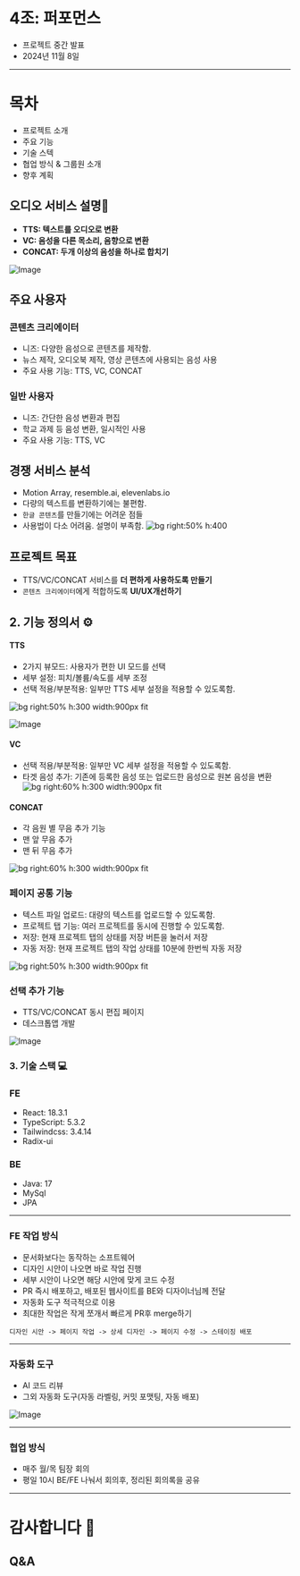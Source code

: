 # 4조: 퍼포먼스 
- 프로젝트 중간 발표
- 2024년 11월 8일

---
# 목차

- 프로젝트 소개
- 주요 기능
- 기술 스텍
- 협업 방식 & 그룹원 소개
- 향후 계획

## 오디오 서비스 설명🎯

- **TTS: 텍스트를 오디오로 변환**
- **VC: 음성을 다른 목소리, 음향으로 변환**
- **CONCAT: 두개 이상의 음성을 하나로 합치기**

![Image](https://i.imgur.com/RKd84ij.png)

## 주요 사용자
### 콘텐츠 크리에이터
- 니즈: 다양한 음성으로 콘텐츠를 제작함.
- 뉴스 제작, 오디오북 제작, 영상 콘텐츠에 사용되는 음성 사용
- 주요 사용 기능: TTS, VC, CONCAT

### 일반 사용자
- 니즈: 간단한 음성 변환과 편집
- 학교 과제 등 음성 변환, 일시적인 사용
- 주요 사용 기능: TTS, VC

## 경쟁 서비스 분석
- Motion Array, resemble.ai, elevenlabs.io
- 다량의 텍스트를 변환하기에는 불편함. 
- `한글 콘텐츠`를 만들기에는 어려운 점들
- 사용법이 다소 어려움. 설명이 부족함.
![bg right:50% h:400](https://i.imgur.com/6iXk63V.png)

## 프로젝트 목표
- TTS/VC/CONCAT 서비스를 **더 편하게 사용하도록 만들기** 
- `콘텐츠 크리에이터`에게 적합하도록  **UI/UX개선하기** 


## 2. 기능 정의서 ⚙️

#### TTS
- 2가지 뷰모드: 사용자가 편한 UI 모드를 선택
- 세부 설정: 피치/볼륨/속도를 세부 조정
- 선택 적용/부분적용: 일부만 TTS 세부 설정을 적용할 수 있도록함.

![bg right:50% h:300  width:900px fit](https://i.imgur.com/iSUAGVc.png)

![Image](https://i.imgur.com/9LdjqDe.png)

#### VC
- 선택 적용/부분적용: 일부만 VC 세부 설정을 적용할 수 있도록함.
- 타겟 음성 추가: 기존에 등록한 음성 또는 업로드한 음성으로 원본 음성을 변환 
![bg right:60% h:300 width:900px fit](https://i.imgur.com/ko97nju.png)

#### CONCAT
- 각 음원 별 무음 추가 기능
- 맨 앞 무음 추가
- 맨 뒤 무음 추가

![bg right:60% h:300 width:900px fit](https://i.imgur.com/2S8mAOI.png)


### 페이지 공통 기능
- 텍스트 파일 업로드: 대량의 텍스트를 업로드할 수 있도록함.
- 프로젝트 탭 기능: 여러 프로젝트를 동시에 진행할 수 있도록함.
- 저장: 현재 프로젝트 탭의 상태를 저장 버튼을 눌러서 저장
- 자동 저장: 현재 프로젝트 탭의 작업 상태를 10분에 한번씩 자동 저장

![bg right:50% h:300 width:900px fit](https://i.imgur.com/TrWrAhn.png)

### 선택 추가 기능
- TTS/VC/CONCAT 동시 편집 페이지
- 데스크톱앱 개발

![Image](https://i.imgur.com/UmmPpOF.png)


### 3. 기술 스택 💻

### FE
- React: 18.3.1
- TypeScript: 5.3.2
- Tailwindcss: 3.4.14
- Radix-ui

### BE
- Java: 17
- MySql
- JPA

---
### FE 작업 방식

- 문서화보다는 동작하는 소프트웨어
- 디자인 시안이 나오면 바로 작업 진행
- 세부 시안이 나오면 해당 시안에 맞게 코드 수정
- PR 즉시 배포하고, 배포된 웹사이트를 BE와 디자이너님께 전달
- 자동화 도구 적극적으로 이용
- 최대한 작업은 작게 쪼개서 빠르게 PR후 merge하기

```
디자인 시안 -> 페이지 작업 -> 상세 디자인 -> 페이지 수정 -> 스테이징 배포
```
---

### 자동화 도구
- AI 코드 리뷰
- 그외 자동화 도구(자동 라벨링, 커밋 포맷팅, 자동 배포)

![Image](https://i.imgur.com/RqtxfYm.png)

---
### 협업 방식
- 매주 월/목 팀장 회의
- 평일 10시 BE/FE 나눠서 회의후, 정리된 회의록을 공유

---

# 감사합니다 👋
## Q&A
